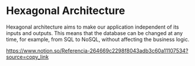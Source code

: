 # Hexagonal Architecture 

Hexagonal architecture aims to make our application independent of its inputs and outputs.
This means that the database can be changed at any time, for example, from SQL to NoSQL, without affecting the business logic.

https://www.notion.so/Referencia-264669c2298f8043adb3c60a11107534?source=copy_link